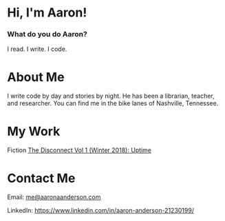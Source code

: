 # Hi, I'm Aaron!
### What do you do Aaron?
I read. I write. I code.

# About Me
I write code by day and stories by night. He has been a librarian, teacher, and researcher. You can find me in the bike lanes of Nashville, Tennessee.

# My Work
Fiction
[The Disconnect Vol 1 (Winter 2018): Uptime](https://thedisconnect.co/one/uptime)

# Contact Me
Email:
me@aaronaanderson.com

LinkedIn:
https://www.linkedin.com/in/aaron-anderson-21230199/